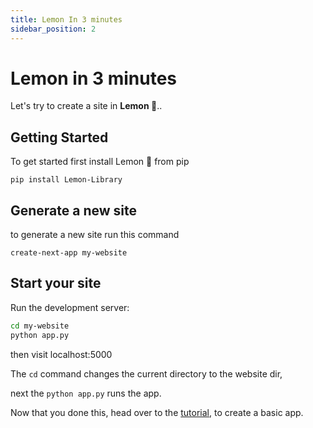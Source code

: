 ```yaml
---
title: Lemon In 3 minutes
sidebar_position: 2
---
```


# Lemon in 3 minutes

Let's try to create a site in **Lemon 🍋**..

## Getting Started

To get started first install Lemon 🍋 from pip

```
pip install Lemon-Library
```

## Generate a new site

to generate a new site run this command

```
create-next-app my-website
```

## Start your site

Run the development server:

```bash
cd my-website
python app.py
```

then visit localhost:5000

The `cd` command changes the current directory to the website dir,

next the `python app.py` runs the app.

Now that you done this, head over to the [tutorial](tutorial/intro-to-tutorial), to create a basic app.